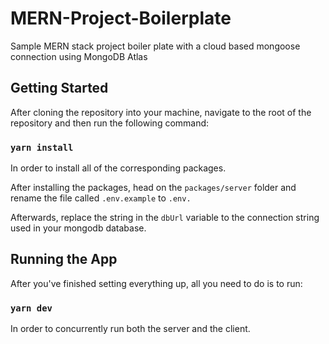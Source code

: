 # MERN-Project-Boilerplate

Sample MERN stack project boiler plate with a cloud based mongoose connection using MongoDB Atlas

## Getting Started

After cloning the repository into your machine, navigate to the root of the repository and then run the following command:

### `yarn install`

In order to install all of the corresponding packages.

After installing the packages, head on the `packages/server` folder and rename the file called `.env.example` to `.env.`

Afterwards, replace the string in the `dbUrl` variable to the connection string used in your mongodb database.

## Running the App

After you've finished setting everything up, all you need to do is to run:

### `yarn dev`

In order to concurrently run both the server and the client.
